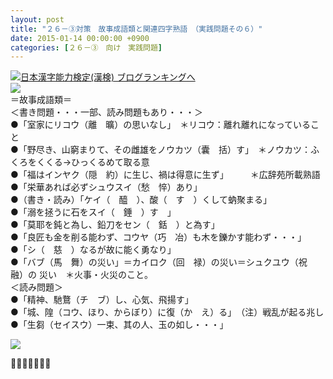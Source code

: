 ```yaml
---
layout: post
title: "２６－③対策　故事成語類と関連四字熟語　（実践問題その６）"
date: 2015-01-14 00:00:00 +0900
categories: [２６－③　向け　実践問題]
---
```


[![](/syuusyuu9701/assets/images/２６－③対策-故事成語類と関連四字熟語-（実践問題その６）-br_c_3028_1.gif)](http://blog.with2.net/link.php?1659096:3028 "日本漢字能力検定(漢検) ブログランキングへ")[日本漢字能力検定(漢検) ブログランキングへ](http://blog.with2.net/link.php?1659096:3028)　  
![](/syuusyuu9701/assets/images/２６－③対策-故事成語類と関連四字熟語-（実践問題その６）-efa1968ceb566bb6477946705ddaca77.png)  
＝故事成語類＝  
＜書き問題・・・一部、読み問題もあり・・・＞  
●「室家にリコウ（離　曠）の思いなし」　＊リコウ：離れ離れになっていること  
●「野尽き、山窮まりて、その雌雄をノウカツ（囊　括）す」　＊ノウカツ：ふくろをくくる→ひっくるめて取る意  
●「福はインヤク（隠　約）に生じ、禍は得意に生ず」　　　＊広辞苑所載熟語  
●「栄華あれば必ずシュウスイ（愁　悴）あり」  
●（書き・読み）「ケイ（　醯　）、酸（　す　）くして蚋聚まる」  
●「溺を拯うに石をスイ（　錘　）す　」  
●「莫耶を鈍と為し、鉛刀をセン（　銛　）と為す」  
●「良匠も金を削る能わず、コウヤ（巧　冶）も木を鑠かす能わず・・・」  
●「シ（　慈　）なるが故に能く勇なり」  
●「バブ（馬　舞）の災い」＝カイロク（回　禄）の災い＝シュクユウ（祝　融）の 災い　＊火事・火災のこと。  
＜読み問題＞  
●「精神、馳鶩（チ　ブ）し、心気、飛揚す」  
●「城、隍（コウ、ほり、からぼり）に復（か　え）る」　（注）戦乱が起る兆し  
●「生芻（セイスウ）一束、其の人、玉の如し・・・」  
  
![](/syuusyuu9701/assets/images/２６－③対策-故事成語類と関連四字熟語-（実践問題その６）-788c63ea6037e496bebd1fe0cc84f269.jpg)  
  
👋👋👋🐑👋👋👋  